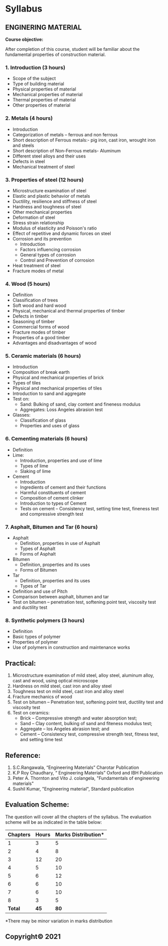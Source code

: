 # Syllabus

## **ENGINERING MATERIAL**

**Course objective:** 

After completion of this course, student will be familiar about the fundamental properties of construction material.

### 1. Introduction (3 hours)
- Scope of the subject
- Type of building material
- Physical properties of material
- Mechanical properties of material
- Thermal properties of material
- Other properties of material

### 2. Metals (4 hours)
- Introduction
- Categorization of metals – ferrous and non ferrous
- Short description of Ferrous metals:- pig iron, cast iron, wrought iron and steels
- Short description of Non-Ferrous metals- Aluminum
- Different steel alloys and their uses
- Defects in steel
- Mechanical treatment of steel

### 3. Properties of steel (12 hours)
- Microstructure examination of steel
- Elastic and plastic behavior of metals
- Ductility, resilience and stiffness of steel
- Hardness and toughness of steel
- Other mechanical properties
- Deformation of steel
- Stress strain relationship
- Modulus of elasticity and Poisson's ratio
- Effect of repetitive and dynamic forces on steel
- Corrosion and its prevention
    - Introduction
    - Factors influencing corrosion
    - General types of corrosion
    - Control and Prevention of corrosion
- Heat treatment of steel
- Fracture modes of metal

### 4. Wood (5 hours)
- Definition
- Classification of trees
- Soft wood and hard wood
- Physical, mechanical and thermal properties of timber
- Defects in timber
- Seasoning of timber
- Commercial forms of wood
- Fracture modes of timber
- Properties of a good timber
- Advantages and disadvantages of wood

### 5. Ceramic materials (6 hours)
- Introduction
- Composition of break earth
- Physical and mechanical properties of brick
- Types of tiles
- Physical and mechanical properties of tiles
- Introduction to sand and aggregate
- Test on:
    - Sand: Bulking of sand, clay content and fineness modulus
    - Aggregates: Loss Angeles abrasion test
- Glasses:
    - Classification of glass
    - Properties and uses of glass

### 6. Cementing materials (6 hours)
- Definition
- Lime:
    - Introduction, properties and use of lime
    - Types of lime
    - Slaking of lime
- Cement
    - Introduction
    - Ingredients of cement and their functions
    - Harmful constituents of cement
    - Composition of cement clinker
    - Introduction to types of Cement
    - Tests on cement – Consistency test, setting time test, fineness test and compressive strength test

### 7. Asphalt, Bitumen and Tar (6 hours)
- Asphalt
    - Definition, properties in use of Asphalt
    - Types of Asphalt
    - Forms of Asphalt
- Bitumen
    - Definition, properties and its uses
    - Forms of Bitumen
- Tar
    - Definition, properties and its uses
    - Types of Tar
- Definition and use of Pitch
- Comparison between asphalt, bitumen and tar
- Test on bitumen – penetration test, softening point test, viscosity test and ductility test

### 8. Synthetic polymers (3 hours)
- Definition
- Basic types of polymer
- Properties of polymer
- Use of polymers in construction and maintenance works

## Practical:

1. Microstructure examination of mild steel, alloy steel, aluminum alloy, cast and wood, using optical microscope
2. Hardness on mild steel, cast iron and alloy steel
3. Toughness test on mild steel, cast iron and alloy steel
4. Fracture mechanics of wood
5. Test on bitumen – Penetration test, softening point test, ductility test and viscosity test
6. Test on ceramics:
    - Brick – Compressive strength and water absorption test;
    - Sand – Clay content, bulking of sand and fiteness modulus test;
    - Aggregate – los Angeles abrasion test; and
    - Cement – Consistency test, compressive strength test, fitness test, and setting time test

## Reference:

1. S.C.Rangawala, “Engineering Materials” Charotar Publication
2. K.P Roy Chaudhary, “ Engineering Materials” Oxford and IBH Publication
3. Peter A. Thornton and Vito J. colangela, "Fundamentals of engineering materials"
4. Sushil Kumar, "Engineering material", Standard publication

## Evaluation Scheme:

The question will cover all the chapters of the syllabus. The evaluation scheme will be as indicated in the table below:

| Chapters | Hours | Marks Distribution* |
|---|---|---|
| 1 | 3 | 5 |
| 2 | 4 | 8 |
| 3 | 12 | 20 |
| 4 | 5 | 10 |
| 5 | 6 | 12 |
| 6 | 6 | 10 |
| 7 | 6 | 10 |
| 8 | 3 | 5 |
| **Total** | **45** | **80** |

*There may be minor variation in marks distribution

## Copyright&copy; 2021 
